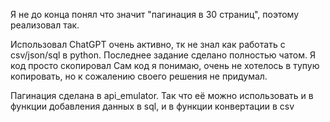 Я не до конца понял что значит "пагинация в 30 страниц", поэтому реализовал так.

Использовал ChatGPT очень активно, тк не знал как работать с csv/json/sql в python. Последнее задание сделано полностью чатом. Я код просто скопировал
Сам код я понимаю, очень не хотелось в тупую копировать, но к сожалению своего решения не придумал.

Пагинация сделана в api_emulator. Так что её можно использовать и в функции добавления данных в sql, и в функции конвертации в csv
